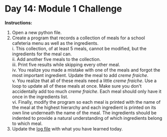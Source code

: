 # Day 14: Module 1 Challenge
**Instructions:** 
1. Open a new python file.
2. Create a program that records a collection of meals for a school cafeteria menu as well as the ingredients.  
   i. This collection, of at least 5 meals, cannot be modified, but the ingredients for the meal can.  
   ii. Add another five meals to the collection.  
   iii. Print five results while skipping every other meal.  
   iv. You realize you made a mistake with one of the meals and forgot the most important ingredient. Update the meal to add _creme fraiche_.  
   v. You realize that all of these meals need a little _creme fraiche_. Use a loop to update all of these meals at once. Make sure you don't accidentally add too much _creme fraiche_. Each meal should only have it once in the ingredients list.  
   vi. Finally, modify the program so each meal is printed with the name of the meal at the highest hierarchy and each ingredient is printed on its own line underneath the name of the meal. The ingredients should be indented to provide a natural understanding of which ingredients belong to which meal.
3. Update the [log file](../../log.md) with what you have learned today.
